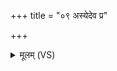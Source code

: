 +++
title = "०९ अस्येदेव प्र"

+++
<details><summary>मूलम् (VS)</summary>

अ॒स्येदे॒व प्र रि॑रिचे महि॒त्वं दि॒वस्पृ॑थि॒व्याः पर्य॒न्तरि॑क्षात्। स्व॒राडिन्द्रो॒ दम॒ आ वि॒श्वगू॑र्तः स्व॒रिरम॑त्रो ववक्षे॒ रणा॑य ॥
</details>